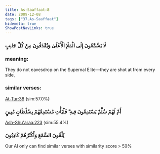 ```yaml
---
title: As-Saaffaat:8
date: 2009-12-08
tags: ["37.As-Saaffaat"]
hidemeta: true 
ShowPostNavLinks: true 
---
```

### لَا يَسَّمَّعُونَ إِلَى الْمَلَإِ الْأَعْلَىٰ وَيُقْذَفُونَ مِنْ كُلِّ جَانِبٍ
### meaning: 
They do not eavesdrop on the Supernal Elite—they are shot at from every side,
### similar verses: 

[At-Tur:38](/52/38) (sim:57.0%)

### أَمْ لَهُمْ سُلَّمٌ يَسْتَمِعُونَ فِيهِ ۖ فَلْيَأْتِ مُسْتَمِعُهُمْ بِسُلْطَانٍ مُبِينٍ

[Ash-Shu'araa:223](/26/223) (sim:55.4%)

### يُلْقُونَ السَّمْعَ وَأَكْثَرُهُمْ كَاذِبُونَ

Our AI only can find similar verses with similarity score > 50% 


